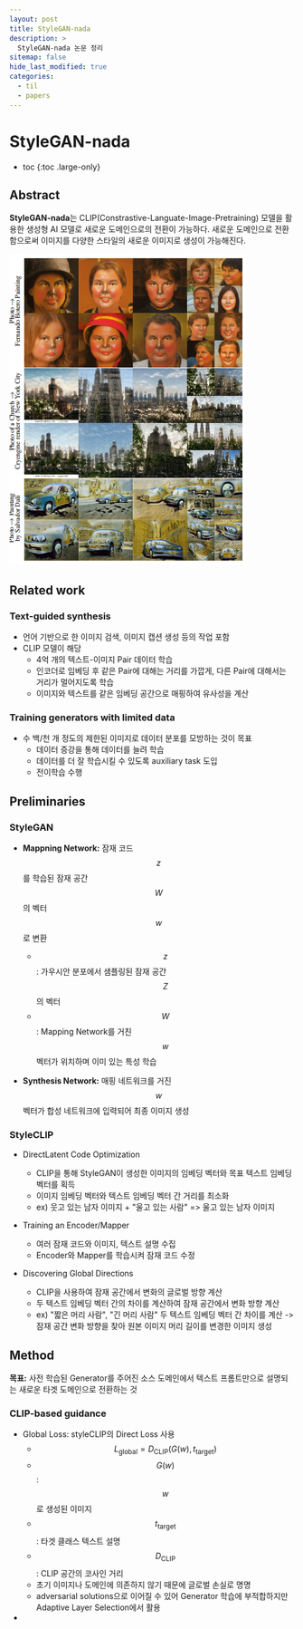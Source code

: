 ```yaml
---
layout: post
title: StyleGAN-nada
description: >
  StyleGAN-nada 논문 정리
sitemap: false
hide_last_modified: true
categories:
  - til
  - papers
---
```


# StyleGAN-nada

* toc
{:toc .large-only}

## Abstract

**StyleGAN-nada**는 CLIP(Constrastive-Languate-Image-Pretraining) 모델을 활용한 생성형 AI 모델로 새로운 도메인으로의 전환이 가능하다. 새로운 도메인으로 전환함으로써 이미지를 다양한 스타일의 새로운 이미지로 생성이 가능해진다.

![그림1](/assets/img/papers/stylegan_ex.png)

## Related work

### Text-guided synthesis

- 언어 기반으로 한 이미지 검색, 이미지 캡션 생성 등의 작업 포함
- CLIP 모델이 해당
  - 4억 개의 텍스트-이미지 Pair 데이터 학습
  - 인코더로 임베딩 후 같은 Pair에 대해는 거리를 가깝게, 다른 Pair에 대해서는 거리가 멀어지도록 학습
  - 이미지와 텍스트를 같은 임베딩 공간으로 매핑하여 유사성을 계산

### Training generators with limited data

- 수 백/천 개 정도의 제한된 이미지로 데이터 분포를 모방하는 것이 목표
  - 데이터 증강을 통해 데이터를 늘려 학습
  - 데이터를 더 잘 학습시킬 수 있도록 auxiliary task 도입
  - 전이학습 수행

## Preliminaries

### StyleGAN

- **Mappning Network:** 잠재 코드 $$z$$ 를 학습된 잠재 공간 $$W$$의 벡터 $$w$$로 변환
  - $$z$$: 가우시안 분포에서 샘플링된 잠재 공간 $$Z$$의 벡터
  - $$W$$: Mapping Network를 거친 $$w$$ 벡터가 위치하며 이미 있는 특성 학습

- **Synthesis Network:** 매핑 네트워크를 거진 $$w$$ 벡터가 합성 네트워크에 입력되어 최종 이미지 생성

### StyleCLIP

- DirectLatent Code Optimization
  - CLIP을 통해 StyleGAN이 생성한 이미지의 임베딩 벡터와 목표 텍스트 임베딩 벡터를 획득 
  - 이미지 임베딩 벡터와 텍스트 임베딩 벡터 간 거리를 최소화
  - ex) 웃고 있는 남자 이미지 + "울고 있는 사람" => 울고 있는 남자 이미지

- Training an Encoder/Mapper
  - 여러 잠재 코드와 이미지, 텍스트 설명 수집
  - Encoder와 Mapper를 학습시켜 잠재 코드 수정

- Discovering Global Directions
  - CLIP을 사용하여 잠재 공간에서 변화의 글로벌 방향 계산
  - 두 텍스트 임베딩 벡터 간의 차이를 계산하여 잠재 공간에서 변화 방향 계산
  - ex) "짧은 머리 사람", "긴 머리 사람" 두 텍스트 임베딩 벡터 간 차이를 계산 -> 잠재 공간 변화 방향을 찾아 원본 이미지 머리 길이를 변경한 이미지 생성

## Method

**목표:** 사전 학습된 Generator를 주어진 소스 도메인에서 텍스트 프롬트만으로 설명되는 새로운 타겟 도메인으로 전환하는 것

### CLIP-based guidance

- Global Loss: styleCLIP의 Direct Loss 사용
  - $$L_{\text{global}} = D_{\text{CLIP}} (G(w), t_{\text{target}})$$
  - $$G(w)$$: $$w$$로 생성된 이미지
  - $$t_{\text{target}}$$: 타겟 클래스 텍스트 설명
  - $$D_{\text{CLIP}}$$: CLIP 공간의 코사인 거리
  - 초기 이미지나 도메인에 의존하지 않기 때문에 글로벌 손실로 명명
  - adversarial solutions으로 이어질 수 있어 Generator 학습에 부적합하지만 Adaptive Layer Selection에서 활용
- 